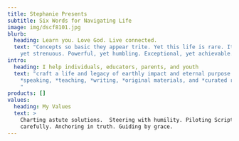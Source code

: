 ```yaml
---
title: Stephanie Presents
subtitle: Six Words for Navigating Life
image: img/dscf8101.jpg
blurb:
  heading: Learn you. Love God. Live connected.
  text: "Concepts so basic they appear trite. Yet this life is rare. It's simple,
    yet strenuous. Powerful, yet humbling. Exceptional, yet achievable. "
intro:
  heading: I help individuals, educators, parents, and youth
  text: "craft a life and legacy of earthly impact and eternal purpose through
    *speaking, *teaching, *writing, *original materials, and *curated resources.
    "
products: []
values:
  heading: My Values
  text: >
    Charting astute solutions.  Steering with humility. Piloting Scripture
    carefully. Anchoring in truth. Guiding by grace.
---
```

